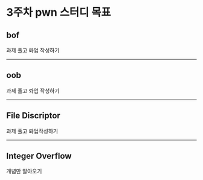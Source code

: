 # 3주차 pwn 스터디 목표

## bof

과제 풀고 롸업 작성하기

---

## oob

과제 풀고 롸업 작성하기

---

## File Discriptor

과제 풀고 롸업작성하기

---

## Integer Overflow

개념만 알아오기
